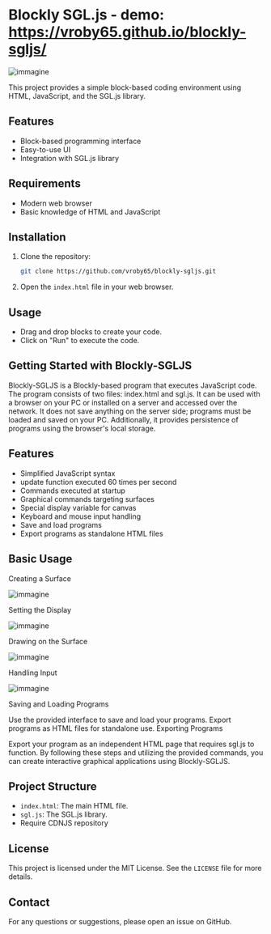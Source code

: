 # Blockly SGL.js      -     demo: https://vroby65.github.io/blockly-sgljs/

![immagine](https://github.com/vroby65/blockly-sgljs/assets/6366632/95fa0032-19f8-4906-a92c-cc5070a4948d)


This project provides a simple block-based coding environment using HTML, JavaScript, and the SGL.js library.

## Features

- Block-based programming interface
- Easy-to-use UI
- Integration with SGL.js library

## Requirements

- Modern web browser
- Basic knowledge of HTML and JavaScript

## Installation

1. Clone the repository:

    ```bash
    git clone https://github.com/vroby65/blockly-sgljs.git
    ```

2. Open the `index.html` file in your web browser.

## Usage

- Drag and drop blocks to create your code.
- Click on "Run" to execute the code.

## Getting Started with Blockly-SGLJS
Blockly-SGLJS is a Blockly-based program that executes JavaScript code. The program consists of two files: index.html and sgl.js. It can be used with a browser on your PC or installed on a server and accessed over the network. It does not save anything on the server side; programs must be loaded and saved on your PC. Additionally, it provides persistence of programs using the browser's local storage.

## Features
- Simplified JavaScript syntax
- update function executed 60 times per second
- Commands executed at startup
- Graphical commands targeting surfaces
- Special display variable for canvas
- Keyboard and mouse input handling
- Save and load programs
- Export programs as standalone HTML files


## Basic Usage


Creating a Surface

![immagine](https://github.com/vroby65/blockly-sgljs/assets/6366632/f6614dae-5539-49e8-b637-8272aad079a2)


Setting the Display

![immagine](https://github.com/vroby65/blockly-sgljs/assets/6366632/cd183d34-a7b7-4956-aea2-c5e995cf45cb)


Drawing on the Surface

![immagine](https://github.com/vroby65/blockly-sgljs/assets/6366632/315eadf5-3e66-44bf-9847-eef73bc8c79d)


Handling Input

![immagine](https://github.com/vroby65/blockly-sgljs/assets/6366632/855163cb-2b33-4e26-a777-82664653ba24)


Saving and Loading Programs

Use the provided interface to save and load your programs.
Export programs as HTML files for standalone use.
Exporting Programs

Export your program as an independent HTML page that requires sgl.js to function.
By following these steps and utilizing the provided commands, you can create interactive graphical applications using Blockly-SGLJS.


## Project Structure

- `index.html`: The main HTML file.
- `sgl.js`: The SGL.js library.
- Require CDNJS repository
  
## License

This project is licensed under the MIT License. See the `LICENSE` file for more details.

## Contact

For any questions or suggestions, please open an issue on GitHub.
